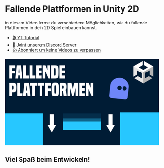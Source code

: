 # Fallende Plattformen in Unity 2D

in diesem Video lernst du verschiedene Möglichkeiten, wie du fallende Plattformen in dein 2D Spiel einbauen kannst. 

- [🎬 YT Tutorial](https://youtu.be/tT9FC4nZ1xg)
- [💬 Joint unserem Discord Server](https://discord.gg/kusy4JQ4)
- [👍 Abonniert um keine Videos zu verpassen](https://www.youtube.com/@prezipgames)

![](Images/FallendePlattformen.png)

## Viel Spaß beim Entwickeln!
